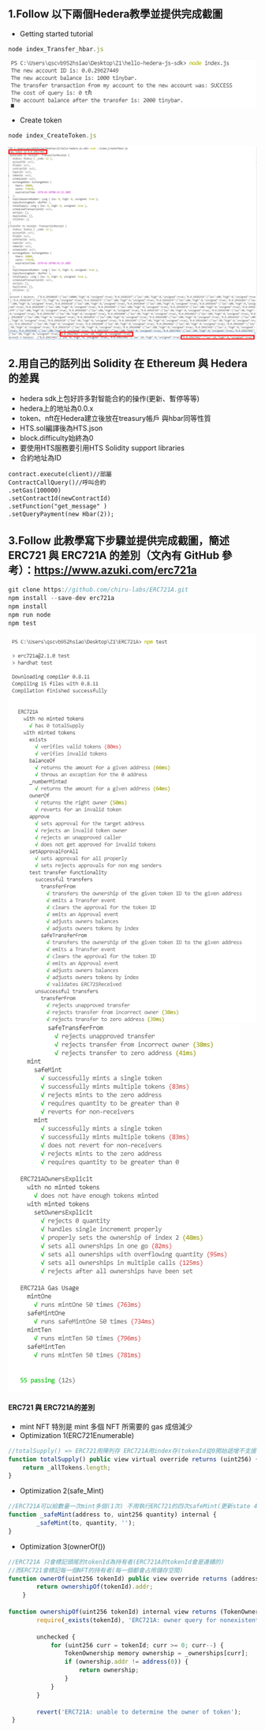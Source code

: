 ## 1.Follow 以下兩個Hedera教學並提供完成截圖
- Getting started tutorial
```js
node index_Transfer_hbar.js
```
![](./0202_1.png)
- Create token
```js
node index_CreateToken.js
```
![](./0202_2.png)
## 2.用自己的話列出 Solidity 在 Ethereum 與 Hedera 的差異
- hedera sdk上包好許多對智能合約的操作(更新、暫停等等)
- hedera上的地址為0.0.x
- token、nft在Hedera建立後放在treasury帳戶 與hbar同等性質
- HTS.sol編譯後為HTS.json
- block.difficulty始終為0
- 要使用HTS服務要引用HTS Solidity support libraries
- 合約地址為ID
```
contract.execute(client)//部屬
ContractCallQuery()//呼叫合約
.setGas(100000)
.setContractId(newContractId)
.setFunction("get_message" )
.setQueryPayment(new Hbar(2));
```

## 3.Follow 此教學寫下步驟並提供完成截圖，簡述 ERC721 與 ERC721A 的差別（文內有 GitHub 參考）：https://www.azuki.com/erc721a
```js
git clone https://github.com/chiru-labs/ERC721A.git
npm install --save-dev erc721a
npm install
npm run node
npm test
```
![](./0202_3.png)
![](./0202_4.png)
#### ERC721 與 ERC721A的差別
- mint NFT 特別是 mint 多個 NFT 所需要的 gas 成倍減少
- Optimization 1(ERC721Enumerable)
```js
//totalSupply() => ERC721用陣列存 ERC721A用index存(tokenId從0開始遞增不支援跳號)
function totalSupply() public view virtual override returns (uint256) {
    return _allTokens.length;
}
```
- Optimization 2(safe_Mint)
```js
//ERC721A可以給數量一次mint多個(1次) 不用執行ERC721的四次safeMint(更新state 4次)
function _safeMint(address to, uint256 quantity) internal {
        _safeMint(to, quantity, '');
}
```
- Optimization 3(ownerOf())
```js
//ERC721A 只會標記頭尾的tokenId為持有者(ERC721A的tokenId會是連續的)
//而ERC721會標記每一個NFT的持有者(每一個都會占用儲存空間)
function ownerOf(uint256 tokenId) public view override returns (address) {
        return ownershipOf(tokenId).addr;
    }
    
function ownershipOf(uint256 tokenId) internal view returns (TokenOwnership memory) {
        require(_exists(tokenId), 'ERC721A: owner query for nonexistent token');

        unchecked {
            for (uint256 curr = tokenId; curr >= 0; curr--) {
                TokenOwnership memory ownership = _ownerships[curr];
                if (ownership.addr != address(0)) {
                    return ownership;
                }
            }
        }

        revert('ERC721A: unable to determine the owner of token');
 }
```
